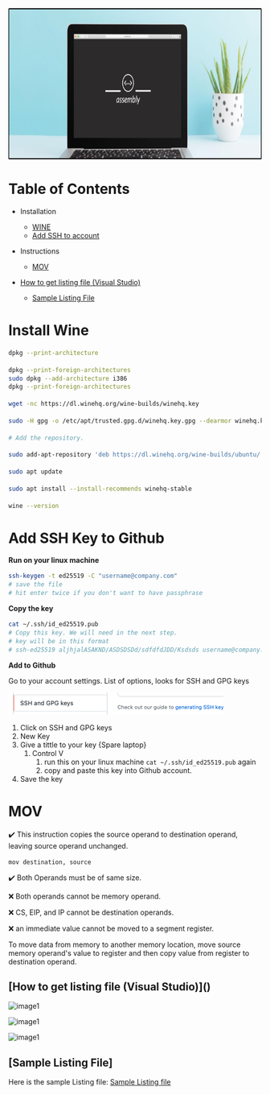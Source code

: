 <img src="img/assembly.png" alt="drawing" height="300" width="1900"/>



# Table of Contents

* Installation
  * [WINE](#wine)
  * [Add SSH to account](#SSH)

* Instructions

  * [MOV](#mov)

  

* [How to get listing file (Visual Studio)](#How_to_get_listing_file)
  
  * [Sample Listing File](#sample_Listing_File)



# Install Wine <a name="wine"></a>

```bash
dpkg --print-architecture

dpkg --print-foreign-architectures
sudo dpkg --add-architecture i386
dpkg --print-foreign-architectures

wget -nc https://dl.winehq.org/wine-builds/winehq.key

sudo -H gpg -o /etc/apt/trusted.gpg.d/winehq.key.gpg --dearmor winehq.key

# Add the repository.

sudo add-apt-repository 'deb https://dl.winehq.org/wine-builds/ubuntu/ focal main'

sudo apt update

sudo apt install --install-recommends winehq-stable

wine --version
```



# Add SSH Key to Github <a name="SSH"></a>

**Run on your linux machine**

```bash
ssh-keygen -t ed25519 -C "username@company.com"
# save the file
# hit enter twice if you don't want to have passphrase
```

**Copy the key** 

```bash
cat ~/.ssh/id_ed25519.pub
# Copy this key. We will need in the next step.
# key will be in this format
# ssh-ed25519 aljhjalASAKND/ASDSDSDd/sdfdfdJDD/Ksdsds username@company.com
```

**Add to Github** 

Go to your account settings. List of options, looks for SSH and GPG keys

<img src="img/image-20211105214324883.png" alt="image-20211105214324883" style="zoom:50%;" />



1. Click on SSH and GPG keys
2. New Key
3. Give a tittle to your key {Spare laptop}
   1. Control V
      1. run this on your linux  machine ```cat ~/.ssh/id_ed25519.pub``` again
      2. copy and paste this key into Github account.
4. Save the key



# MOV <a name="mov"></a>

:heavy_check_mark: This instruction copies the source operand to destination operand, leaving source operand unchanged.

```mov destination, source```

:heavy_check_mark: Both Operands must be of same size.

:x: Both operands cannot be memory operand.

:x: CS, EIP, and IP cannot be destination operands.

:x: an immediate value cannot be moved to a segment register.



To move data from memory to another memory location, move source memory operand's value to register and then copy value from register to destination operand.



## [How to get listing file (Visual Studio)](<a name="How_to_get_listing_file"></a>)

![image1](img/1_listing_file.png)

![image1](img/3_listing_file.png)

![image1](img/4_listing_file.png)

## [Sample Listing File]<a name="sample_Listing_File"></a>

Here is the sample Listing file: [Sample Listing file](/docs/default/irvine.lst)



​	
